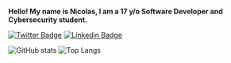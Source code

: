 **Hello! My name is Nicolas, I am a 17 y/o Software Developer and Cybersecurity student.**

[![Twitter Badge](https://img.shields.io/badge/-@Nicolas_opf-00acee?style=flat&logo=Twitter&logoColor=white)](https://twitter.com/intent/follow?screen_name=Nicolas_opf "Follow on Twitter")
[![Linkedin Badge](https://img.shields.io/badge/-nicolasopf-blue?style=flat-square&logo=Linkedin&logoColor=white&link=https://www.linkedin.com/in/nicolasopf/)](https://www.linkedin.com/in/nicolasopf/)

![GitHub stats](https://github-readme-stats.vercel.app/api?username=Nicolasopf&show_icons=true&theme=gotham)
![Top Langs](https://github-readme-stats.vercel.app/api/top-langs/?username=Nicolasopf&layout=compact&theme=gotham)

<!--
[<img align="left" alt="DFA | Facebook" width="35px" src="https://i.imgur.com/IBjq8wx.png" />][facebook]

[<img align="left" alt="DFA | Twitter" width="35px" src="https://i.imgur.com/iYkheW1.png" />][Twitter]

[Twitter]: https://www.twitter.com/Nicolas_opf/
[Linkedin]: https://www.linkedin.com/in/nicolasopf/
-->
